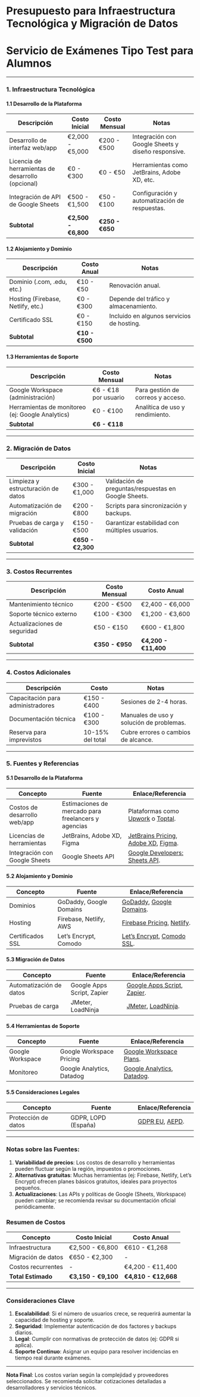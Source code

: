 # **Presupuesto para Infraestructura Tecnológica y Migración de Datos**  
# **Servicio de Exámenes Tipo Test para Alumnos**  

---

### **1. Infraestructura Tecnológica**  
#### **1.1 Desarrollo de la Plataforma**  
| **Descripción** | **Costo Inicial** | **Costo Mensual** | **Notas** |  
|------------------|--------------------|-------------------|-----------|  
| Desarrollo de interfaz web/app | €2,000 - €5,000 | €200 - €500 | Integración con Google Sheets y diseño responsive. |  
| Licencia de herramientas de desarrollo (opcional) | €0 - €300 | €0 - €50 | Herramientas como JetBrains, Adobe XD, etc. |  
| Integración de API de Google Sheets | €500 - €1,500 | €50 - €100 | Configuración y automatización de respuestas. |  
| **Subtotal** | **€2,500 - €6,800** | **€250 - €650** | |  

#### **1.2 Alojamiento y Dominio**  
| **Descripción** | **Costo Anual** | **Notas** |  
|------------------|------------------|-----------|  
| Dominio (.com, .edu, etc.) | €10 - €50 | Renovación anual. |  
| Hosting (Firebase, Netlify, etc.) | €0 - €300 | Depende del tráfico y almacenamiento. |  
| Certificado SSL | €0 - €150 | Incluido en algunos servicios de hosting. |  
| **Subtotal** | **€10 - €500** | |  

#### **1.3 Herramientas de Soporte**  
| **Descripción** | **Costo Mensual** | **Notas** |  
|------------------|-------------------|-----------|  
| Google Workspace (administración) | €6 - €18 por usuario | Para gestión de correos y acceso. |  
| Herramientas de monitoreo (ej: Google Analytics) | €0 - €100 | Analítica de uso y rendimiento. |  
| **Subtotal** | **€6 - €118** | |  

---

### **2. Migración de Datos**  
| **Descripción** | **Costo Inicial** | **Notas** |  
|------------------|--------------------|-----------|  
| Limpieza y estructuración de datos | €300 - €1,000 | Validación de preguntas/respuestas en Google Sheets. |  
| Automatización de migración | €200 - €800 | Scripts para sincronización y backups. |  
| Pruebas de carga y validación | €150 - €500 | Garantizar estabilidad con múltiples usuarios. |  
| **Subtotal** | **€650 - €2,300** | |  

---

### **3. Costos Recurrentes**  
| **Descripción** | **Costo Mensual** | **Costo Anual** |  
|------------------|-------------------|------------------|  
| Mantenimiento técnico | €200 - €500 | €2,400 - €6,000 |  
| Soporte técnico externo | €100 - €300 | €1,200 - €3,600 |  
| Actualizaciones de seguridad | €50 - €150 | €600 - €1,800 |  
| **Subtotal** | **€350 - €950** | **€4,200 - €11,400** |  

---

### **4. Costos Adicionales**  
| **Descripción** | **Costo** | **Notas** |  
|------------------|-----------|-----------|  
| Capacitación para administradores | €150 - €400 | Sesiones de 2-4 horas. |  
| Documentación técnica | €100 - €300 | Manuales de uso y solución de problemas. |  
| Reserva para imprevistos | 10-15% del total | Cubre errores o cambios de alcance. |  

---

### **5. Fuentes y Referencias**  
#### **5.1 Desarrollo de la Plataforma**  
| **Concepto** | **Fuente** | **Enlace/Referencia** |  
|--------------|------------|------------------------|  
| Costos de desarrollo web/app | Estimaciones de mercado para freelancers y agencias | Plataformas como [Upwork](https://www.upwork.com/) o [Toptal](https://www.toptal.com/). |  
| Licencias de herramientas | JetBrains, Adobe XD, Figma | [JetBrains Pricing](https://www.jetbrains.com/store/), [Adobe XD](https://www.adobe.com/products/xd.html), [Figma](https://www.figma.com/pricing/). |  
| Integración con Google Sheets | Google Sheets API | [Google Developers: Sheets API](https://developers.google.com/sheets/api). |  

#### **5.2 Alojamiento y Dominio**  
| **Concepto** | **Fuente** | **Enlace/Referencia** |  
|--------------|------------|------------------------|  
| Dominios | GoDaddy, Google Domains | [GoDaddy](https://www.godaddy.com/), [Google Domains](https://domains.google/). |  
| Hosting | Firebase, Netlify, AWS | [Firebase Pricing](https://firebase.google.com/pricing), [Netlify](https://www.netlify.com/pricing/). |  
| Certificados SSL | Let’s Encrypt, Comodo | [Let’s Encrypt](https://letsencrypt.org/), [Comodo SSL](https://www.comodo.com/ssl-certificates/). |  

#### **5.3 Migración de Datos**  
| **Concepto** | **Fuente** | **Enlace/Referencia** |  
|--------------|------------|------------------------|  
| Automatización de datos | Google Apps Script, Zapier | [Google Apps Script](https://developers.google.com/apps-script), [Zapier](https://zapier.com/). |  
| Pruebas de carga | JMeter, LoadNinja | [JMeter](https://jmeter.apache.org/), [LoadNinja](https://www.loadninja.com/). |  

#### **5.4 Herramientas de Soporte**  
| **Concepto** | **Fuente** | **Enlace/Referencia** |  
|--------------|------------|------------------------|  
| Google Workspace | Google Workspace Pricing | [Google Workspace Plans](https://workspace.google.com/pricing.html). |  
| Monitoreo | Google Analytics, Datadog | [Google Analytics](https://analytics.google.com/), [Datadog](https://www.datadoghq.com/). |  

#### **5.5 Consideraciones Legales**  
| **Concepto** | **Fuente** | **Enlace/Referencia** |  
|--------------|------------|------------------------|  
| Protección de datos | GDPR, LOPD (España) | [GDPR EU](https://gdpr.eu/), [AEPD](https://www.aepd.es/). |  

---

### **Notas sobre las Fuentes**:  
1. **Variabilidad de precios**: Los costos de desarrollo y herramientas pueden fluctuar según la región, impuestos o promociones.  
2. **Alternativas gratuitas**: Muchas herramientas (ej: Firebase, Netlify, Let’s Encrypt) ofrecen planes básicos gratuitos, ideales para proyectos pequeños.  
3. **Actualizaciones**: Las APIs y políticas de Google (Sheets, Workspace) pueden cambiar; se recomienda revisar su documentación oficial periódicamente.

### **Resumen de Costos**  
| **Concepto** | **Costo Inicial** | **Costo Anual** |  
|--------------|--------------------|------------------|  
| Infraestructura | €2,500 - €6,800 | €610 - €1,268 |  
| Migración de datos | €650 - €2,300 | - |  
| Costos recurrentes | - | €4,200 - €11,400 |  
| **Total Estimado** | **€3,150 - €9,100** | **€4,810 - €12,668** |  

---

### **Consideraciones Clave**  
1. **Escalabilidad**: Si el número de usuarios crece, se requerirá aumentar la capacidad de hosting y soporte.  
2. **Seguridad**: Implementar autenticación de dos factores y backups diarios.  
3. **Legal**: Cumplir con normativas de protección de datos (ej: GDPR si aplica).  
4. **Soporte Continuo**: Asignar un equipo para resolver incidencias en tiempo real durante exámenes.  

---

**Nota Final**: Los costos varían según la complejidad y proveedores seleccionados. Se recomienda solicitar cotizaciones detalladas a desarrolladores y servicios técnicos.

